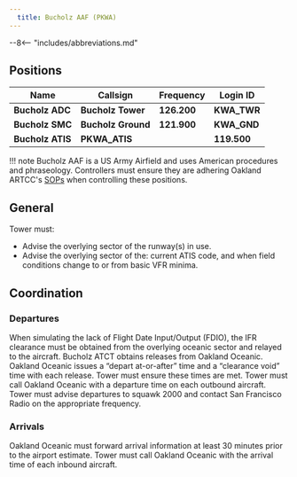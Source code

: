 ```yaml
---
  title: Bucholz AAF (PKWA)
---
```


--8<-- "includes/abbreviations.md"

## Positions

| Name                    | Callsign         | Frequency | Login ID     |
| ----------------------- | --------- | ---------------- | --------- |
| **Bucholz ADC**	| **Bucholz Tower**	| **126.200** | **KWA_TWR**	| 
| **Bucholz SMC**	| **Bucholz Ground**	| **121.900** | **KWA_GND**	| 
| **Bucholz ATIS**	| **PKWA_ATIS** | 	|  	**119.500**| 

!!! note
	Bucholz AAF is a US Army Airfield and uses American procedures and phraseology. Controllers must ensure they are adhering Oakland ARTCC's [SOPs](https://oakartcc.org/controllers/procedures) when controlling these positions.

## General
Tower must:
- Advise the overlying sector of the runway(s) in use.
- Advise the overlying sector of the: current ATIS code, and when field conditions change to or from basic VFR minima.

## Coordination
### Departures
When simulating the lack of Flight Date Input/Output (FDIO), the IFR clearance must be obtained from the overlying oceanic sector and relayed to the aircraft.
Bucholz ATCT obtains releases from Oakland Oceanic.
Oakland Oceanic issues a “depart at-or-after” time and a “clearance void” time with each release. Tower must ensure these times are met.
Tower must call Oakland Oceanic with a departure time on each outbound aircraft.
Tower must advise departures to squawk 2000 and contact San Francisco Radio on the appropriate frequency.

### Arrivals

Oakland Oceanic must forward arrival information at least 30 minutes prior to the airport estimate.
Tower must call Oakland Oceanic with the arrival time of each inbound aircraft.

